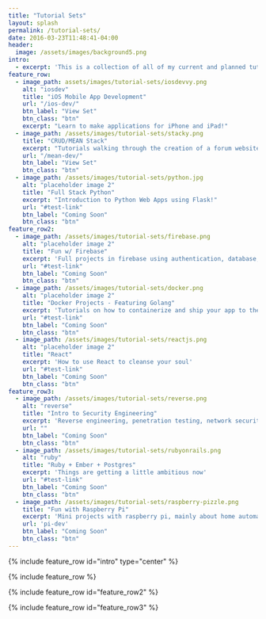 ```yaml
---
title: "Tutorial Sets"
layout: splash
permalink: /tutorial-sets/
date: 2016-03-23T11:48:41-04:00
header:
  image: /assets/images/background5.png
intro: 
  - excerpt: 'This is a collection of all of my current and planned tutorial sets. If you have any recommendations for new and fun technologies to explore, reach out!'
feature_row:
  - image_path: assets/images/tutorial-sets/iosdevvy.png
    alt: "iosdev"
    title: "iOS Mobile App Development"
    url: "/ios-dev/"
    btn_label: "View Set"
    btn_class: "btn"
    excerpt: "Learn to make applications for iPhone and iPad!"
  - image_path: /assets/images/tutorial-sets/stacky.png
    title: "CRUD/MEAN Stack"
    excerpt: "Tutorials walking through the creation of a forum website, from back to front."
    url: "/mean-dev/"
    btn_label: "View Set"
    btn_class: "btn"
  - image_path: /assets/images/tutorial-sets/python.jpg
    alt: "placeholder image 2"
    title: "Full Stack Python"
    excerpt: "Introduction to Python Web Apps using Flask!"
    url: "#test-link"
    btn_label: "Coming Soon"
    btn_class: "btn"
feature_row2:
  - image_path: /assets/images/tutorial-sets/firebase.png
    alt: "placeholder image 2"
    title: "Fun w/ Firebase"
    excerpt: 'Full projects in firebase using authentication, database, storage, etc!'
    url: "#test-link"
    btn_label: "Coming Soon"
    btn_class: "btn"
  - image_path: /assets/images/tutorial-sets/docker.png
    alt: "placeholder image 2"
    title: "Docker Projects - Featuring Golang"
    excerpt: 'Tutorials on how to containerize and ship your app to the cloud'
    url: "#test-link"
    btn_label: "Coming Soon"
    btn_class: "btn"
  - image_path: /assets/images/tutorial-sets/reactjs.png
    alt: "placeholder image 2"
    title: "React"
    excerpt: 'How to use React to cleanse your soul'
    url: "#test-link"
    btn_label: "Coming Soon"
    btn_class: "btn"
feature_row3:
  - image_path: /assets/images/tutorial-sets/reverse.png
    alt: "reverse"
    title: "Intro to Security Engineering"
    excerpt: 'Reverse engineering, penetration testing, network security, etc.'
    url: ""
    btn_label: "Coming Soon"
    btn_class: "btn"
  - image_path: /assets/images/tutorial-sets/rubyonrails.png
    alt: "ruby"
    title: "Ruby + Ember + Postgres"
    excerpt: 'Things are getting a little ambitious now'
    url: "#test-link"
    btn_label: "Coming Soon"
    btn_class: "btn"
  - image_path: /assets/images/tutorial-sets/raspberry-pizzle.png
    title: "Fun with Raspberry Pi"
    excerpt: 'Mini projects with raspberry pi, mainly about home automation'
    url: 'pi-dev'
    btn_label: "Coming Soon"
    btn_class: "btn"
---
```


{% include feature_row id="intro" type="center" %}

{% include feature_row %}

{% include feature_row id="feature_row2" %}

{% include feature_row id="feature_row3" %}
